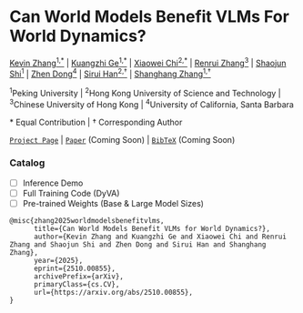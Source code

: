 # Can World Models Benefit VLMs For World Dynamics?

[Kevin Zhang<sup>1,*</sup>](https://github.com/zyzkevin) | [Kuangzhi Ge<sup>1,*</sup>](https://kuangzhige.github.io/) | [Xiaowei Chi<sup>2,*</sup>](https://litwellchi.github.io/) | [Renrui Zhang<sup>3</sup>](https://zrrskywalker.github.io/) | [Shaojun Shi<sup>1</sup>]() | [Zhen Dong<sup>4</sup>]() | [Sirui Han<sup>2,†</sup>](https://siruihan2024.github.io/) | [Shanghang Zhang<sup>1,†</sup>](https://www.shanghangzhang.com/)

<sup>1</sup>Peking University | <sup>2</sup>Hong Kong University of Science and Technology 
| <sup>3</sup>Chinese University of Hong Kong | <sup>4</sup>University of California, Santa Barbara

\* Equal Contribution | † Corresponding Author

[`Project Page`](https://dyva-worldlm.github.io/) | [`Paper`](https://example.com/paper-link-coming-soon) (Coming Soon) | [`BibTeX`](#citation) (Coming Soon)

### Catalog

- [ ] Inference Demo
- [ ] Full Training Code (DyVA)
- [ ] Pre-trained Weights (Base & Large Model Sizes)

```
@misc{zhang2025worldmodelsbenefitvlms,
      title={Can World Models Benefit VLMs for World Dynamics?}, 
      author={Kevin Zhang and Kuangzhi Ge and Xiaowei Chi and Renrui Zhang and Shaojun Shi and Zhen Dong and Sirui Han and Shanghang Zhang},
      year={2025},
      eprint={2510.00855},
      archivePrefix={arXiv},
      primaryClass={cs.CV},
      url={https://arxiv.org/abs/2510.00855}, 
}
```
